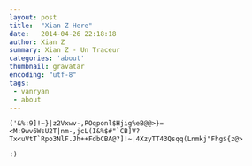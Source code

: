 ```yaml
---
layout: post
title:  "Xian Z Here"
date:   2014-04-26 22:18:18
author: Xian Z
summary: Xian Z - Un Traceur
categories: 'about'
thumbnail: gravatar
encoding: "utf-8"
tags: 
 - vanryan 
 - about
---
```

	
	('&%:9]!~}|z2Vxwv-,POqponl$Hjig%eB@@>}=<M:9wv6WsU2T|nm-,jcL(I&%$#"`CB]V?Tx<uVtT`Rpo3NlF.Jh++FdbCBA@?]!~|4XzyTT43Qsqq(Lnmkj"Fhg${z@>

	:)
